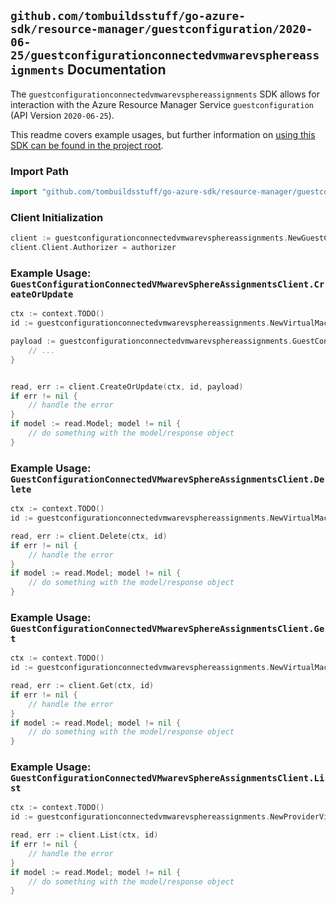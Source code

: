 
## `github.com/tombuildsstuff/go-azure-sdk/resource-manager/guestconfiguration/2020-06-25/guestconfigurationconnectedvmwarevsphereassignments` Documentation

The `guestconfigurationconnectedvmwarevsphereassignments` SDK allows for interaction with the Azure Resource Manager Service `guestconfiguration` (API Version `2020-06-25`).

This readme covers example usages, but further information on [using this SDK can be found in the project root](https://github.com/tombuildsstuff/go-azure-sdk/tree/main/docs).

### Import Path

```go
import "github.com/tombuildsstuff/go-azure-sdk/resource-manager/guestconfiguration/2020-06-25/guestconfigurationconnectedvmwarevsphereassignments"
```


### Client Initialization

```go
client := guestconfigurationconnectedvmwarevsphereassignments.NewGuestConfigurationConnectedVMwarevSphereAssignmentsClientWithBaseURI("https://management.azure.com")
client.Client.Authorizer = authorizer
```


### Example Usage: `GuestConfigurationConnectedVMwarevSphereAssignmentsClient.CreateOrUpdate`

```go
ctx := context.TODO()
id := guestconfigurationconnectedvmwarevsphereassignments.NewVirtualMachineProviders2GuestConfigurationAssignmentID("12345678-1234-9876-4563-123456789012", "example-resource-group", "virtualMachineValue", "guestConfigurationAssignmentValue")

payload := guestconfigurationconnectedvmwarevsphereassignments.GuestConfigurationAssignment{
	// ...
}


read, err := client.CreateOrUpdate(ctx, id, payload)
if err != nil {
	// handle the error
}
if model := read.Model; model != nil {
	// do something with the model/response object
}
```


### Example Usage: `GuestConfigurationConnectedVMwarevSphereAssignmentsClient.Delete`

```go
ctx := context.TODO()
id := guestconfigurationconnectedvmwarevsphereassignments.NewVirtualMachineProviders2GuestConfigurationAssignmentID("12345678-1234-9876-4563-123456789012", "example-resource-group", "virtualMachineValue", "guestConfigurationAssignmentValue")

read, err := client.Delete(ctx, id)
if err != nil {
	// handle the error
}
if model := read.Model; model != nil {
	// do something with the model/response object
}
```


### Example Usage: `GuestConfigurationConnectedVMwarevSphereAssignmentsClient.Get`

```go
ctx := context.TODO()
id := guestconfigurationconnectedvmwarevsphereassignments.NewVirtualMachineProviders2GuestConfigurationAssignmentID("12345678-1234-9876-4563-123456789012", "example-resource-group", "virtualMachineValue", "guestConfigurationAssignmentValue")

read, err := client.Get(ctx, id)
if err != nil {
	// handle the error
}
if model := read.Model; model != nil {
	// do something with the model/response object
}
```


### Example Usage: `GuestConfigurationConnectedVMwarevSphereAssignmentsClient.List`

```go
ctx := context.TODO()
id := guestconfigurationconnectedvmwarevsphereassignments.NewProviderVirtualMachineID("12345678-1234-9876-4563-123456789012", "example-resource-group", "virtualMachineValue")

read, err := client.List(ctx, id)
if err != nil {
	// handle the error
}
if model := read.Model; model != nil {
	// do something with the model/response object
}
```
